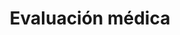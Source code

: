 ---
  title: "Evaluación médica"
  subTitle: "Revisión general de salud, incluyendo visión, audición y estado físico."
  benefits:
    - "Diagnóstico confiable con especialistas certificados."
    - "Prevención de problemas de salud que puedan afectar la conducción."
    - "Exámenes completos en un solo lugar, sin necesidad de acudir a otros centros médicos."
  imageUrl: "@images/services/2.jpg"
---
